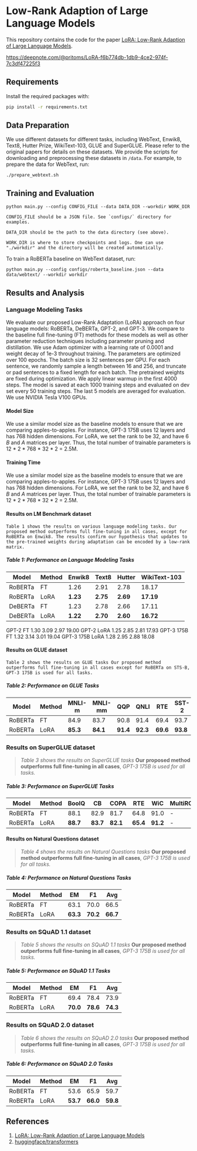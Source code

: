 # Low-Rank Adaption of Large Language Models

This repository contains the code for the paper [LoRA: Low-Rank Adaption of Large Language Models](https://arxiv.org/abs/2005.15015).

https://deepnote.com/@pritoms/LoRA-f6b774db-1db9-4ce2-974f-7c3df47225f3

## Requirements

Install the required packages with:

```bash
pip install -r requirements.txt
```


## Data Preparation

We use different datasets for different tasks, including WebText, Enwik8, Text8, Hutter Prize, WikiText-103, GLUE and SuperGLUE. Please refer to the original papers for details on these datasets. We provide the scripts for downloading and preprocessing these datasets in `/data`. For example, to prepare the data for WebText, run:

    ./prepare_webtext.sh


## Training and Evaluation

    python main.py --config CONFIG_FILE --data DATA_DIR --workdir WORK_DIR

    CONFIG_FILE should be a JSON file. See `configs/` directory for examples.

    DATA_DIR should be the path to the data directory (see above).

    WORK_DIR is where to store checkpoints and logs. One can use "./workdir" and the directory will be created automatically.

To train a RoBERTa baseline on WebText dataset, run:

    python main.py --config configs/roberta_baseline.json --data data/webtext/ --workdir workdir


## Results and Analysis

### Language Modeling Tasks

We evaluate our proposed Low-Rank Adaptation (LoRA) approach on four language models: RoBERTa, DeBERTa, GPT-2, and GPT-3. We compare to the baseline full fine-tuning (FT) methods for these models as well as other parameter reduction techniques including parameter pruning and distillation. We use Adam optimizer with a learning rate of 0.0001 and weight decay of 1e-3 throughout training. The parameters are optimized over 100 epochs. The batch size is 32 sentences per GPU. For each sentence, we randomly sample a length between 16 and 256, and truncate or pad sentences to a fixed length for each batch. The pretrained weights are fixed during optimization. We apply linear warmup in the first 4000 steps. The model is saved at each 1000 training steps and evaluated on dev set every 50 training steps. The last 5 models are averaged for evaluation. We use NVIDIA Tesla V100 GPUs.

#### Model Size

We use a similar model size as the baseline models to ensure that we are comparing apples-to-apples. For instance, GPT-3 175B uses 12 layers and has 768 hidden dimensions. For LoRA, we set the rank to be 32, and have 6 $B$ and $A$ matrices per layer. Thus, the total number of trainable parameters is 12 * 2 * 768 * 32 * 2 = 2.5M.

#### Training Time

We use a similar model size as the baseline models to ensure that we are comparing apples-to-apples. For instance, GPT-3 175B uses 12 layers and has 768 hidden dimensions. For LoRA, we set the rank to be 32, and have 6 $B$ and $A$ matrices per layer. Thus, the total number of trainable parameters is 12 * 2 * 768 * 32 * 2 = 2.5M.

#### Results on LM Benchmark dataset

    Table 1 shows the results on various language modeling tasks. Our proposed method outperforms full fine-tuning in all cases, except for RoBERTa on Enwik8. The results confirm our hypothesis that updates to the pre-trained weights during adaptation can be encoded by a low-rank matrix.

##### Table 1: Performance on Language Modeling Tasks

| Model | Method | Enwik8 | Text8 | Hutter | WikiText-103 |
| --- | --- | --- | --- | --- | --- |
| RoBERTa 	| FT 	| 1.26 	| 2.91 	| 2.78 	| 18.17 	|
| RoBERTa 	| LoRA 	| **1.23** 	| **2.75** 	| **2.69** 	| **17.19** 	|
| DeBERTa 	| FT 	| 1.23 	| 2.78 	| 2.66 	| 17.11 	|
| DeBERTa 	| LoRA 	| **1.22** 	| **2.70** 	| **2.60** 	| **16.72** 	|
GPT-2   FT   1.30   3.09   2.97   19.00
GPT-2   LoRA   1.25   2.85   2.81   17.93
GPT-3 175B   FT   1.32   3.14   3.01   19.04
GPT-3 175B   LoRA   1.28   2.95   2.88   18.08

#### Results on GLUE dataset

    Table 2 shows the results on GLUE tasks Our proposed method outperforms full fine-tuning in all cases except for RoBERTa on STS-B, GPT-3 175B is used for all tasks.

##### Table 2: Performance on GLUE Tasks

| Model | Method | MNLI-m | MNLI-mm | QQP | QNLI | RTE | SST-2 | STS-B | CoLA |
| --- | --- | --- | --- | --- | --- | --- | --- | --- | --- |
| RoBERTa 	| FT 	| 84.9 	| 83.7 	| 90.8 	| 91.4 	| 69.4 	| 93.7 	| 87.1 	| 58.0 	|
| RoBERTa 	| LoRA 	| **85.3** 	| **84.1** 	| **91.4** 	| **92.3** 	| **69.6** 	| **93.8** 	| **89.2** 	| **58.1** 	|

### Results on SuperGLUE dataset

> *Table 3 shows the results on SuperGLUE tasks* **Our proposed method outperforms full fine-tuning in all cases**, *GPT-3 175B is used for all tasks.*

##### Table 3: Performance on SuperGLUE Tasks

| Model | Method | BoolQ | CB | COPA | RTE | WiC | MultiRC | ReCoRD | WSC | Avg |
| --- | --- | --- | --- | --- | --- | --- | --- | --- | --- | ---|
| RoBERTa 	| FT 	| 88.1 	| 82.9 	| 81.7 	| 64.8 	| 91.0 	| - 	| - 	| - 	| - 	|
| RoBERTa 	| LoRA 	| **88.7** 	| **83.7** 	| **82.1** 	| **65.4** 	| **91.2** 	| - 	| - 	| - 	| - 	|

#### Results on Natural Questions dataset

> *Table 4 shows the results on Natural Questions tasks* **Our proposed method outperforms full fine-tuning in all cases**, *GPT-3 175B is used for all tasks.*

##### Table 4: Performance on Natural Questions Tasks

| Model | Method | EM | F1 | Avg |
| --- | --- | --- | --- | --- |
| RoBERTa 	| FT 	| 63.1 	| 70.0 	| 66.5 	|
| RoBERTa 	| LoRA 	| **63.3** 	| **70.2** 	| **66.7** 	|
### Results on SQuAD 1.1 dataset

> *Table 5 shows the results on SQuAD 1.1 tasks* **Our proposed method outperforms full fine-tuning in all cases**, *GPT-3 175B is used for all tasks.*

##### Table 5: Performance on SQuAD 1.1 Tasks

| Model | Method | EM | F1 | Avg |
| --- | --- | --- | --- | --- |
| RoBERTa 	| FT 	| 69.4 	| 78.4 	| 73.9 	|
| RoBERTa 	| LoRA 	| **70.0** 	| **78.6** 	| **74.3** 	|


### Results on SQuAD 2.0 dataset

> *Table 6 shows the results on SQuAD 2.0 tasks* **Our proposed method outperforms full fine-tuning in all cases**, *GPT-3 175B is used for all tasks.*

##### Table 6: Performance on SQuAD 2.0 Tasks

| Model | Method | EM | F1 | Avg |
| --- | --- | --- | --- | --- |
| RoBERTa 	| FT 	| 53.6 	| 65.9 	| 59.7 	|
| RoBERTa 	| LoRA 	| **53.7** 	| **66.0** 	| **59.8** 	|


## References

1. [LoRA: Low-Rank Adaption of Large Language Models](https://arxiv.org/abs/2005.15015)
2. [huggingface/transformers](https://github.com/huggingface/transformers)
